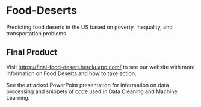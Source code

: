 # Food-Deserts
Predicting food deserts in the US based on poverty, inequality, and transportation problems

## Final Product
Visit https://final-food-desert.herokuapp.com/ to see our website with more information on Food Deserts and how to take action. 

See the attacked PowerPoint presentation for information on data processing and snippets of code used in Data Cleaning and Machine Learning.

